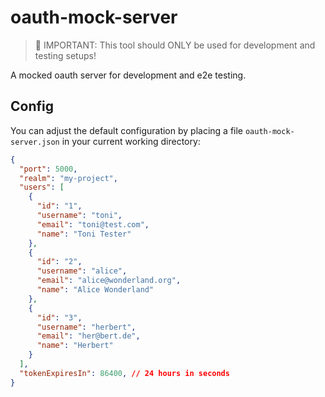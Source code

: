 # oauth-mock-server

> :rotating_light: IMPORTANT: This tool should ONLY be used for development and testing setups!

A mocked oauth server for development and e2e testing.

## Config

You can adjust the default configuration by placing a file `oauth-mock-server.json` in your current working directory:

```json
{
  "port": 5000,
  "realm": "my-project",
  "users": [
    {
      "id": "1",
      "username": "toni",
      "email": "toni@test.com",
      "name": "Toni Tester"
    },
    {
      "id": "2",
      "username": "alice",
      "email": "alice@wonderland.org",
      "name": "Alice Wonderland"
    },
    {
      "id": "3",
      "username": "herbert",
      "email": "her@bert.de",
      "name": "Herbert"
    }
  ],
  "tokenExpiresIn": 86400, // 24 hours in seconds
}
```
